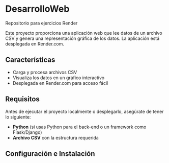 # DesarrolloWeb
Repositorio para ejercicios Render 

Este proyecto proporciona una aplicación web que lee datos de un archivo CSV y genera una representación gráfica de los datos. La aplicación está desplegada en Render.com.

## Características

- Carga y procesa archivos CSV
- Visualiza los datos en un gráfico interactivo
- Desplegada en Render.com para acceso fácil

## Requisitos

Antes de ejecutar el proyecto localmente o desplegarlo, asegúrate de tener lo siguiente:

- **Python** (si usas Python para el back-end o un framework como Flask/Django)
- **Archivo CSV** con la estructura requerida

## Configuración e Instalación
